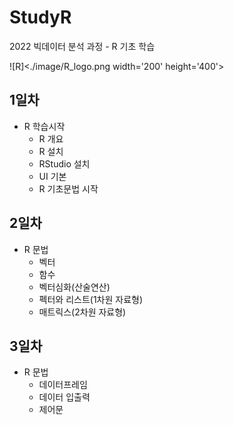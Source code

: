 # StudyR
2022 빅데이터 분석 과정 - R 기초 학습

![R]<./image/R_logo.png width='200' height='400'>
<!-- 
<img src='./image/R_logo.png' width='200' height='400' /> 
-->

## 1일차
- R 학습시작
  - R 개요
  - R 설치
  - RStudio 설치
  - UI 기본
  - R 기초문법 시작
  
## 2일차
- R 문법
  - 벡터
  - 함수
  - 벡터심화(산술연산)
  - 펙터와 리스트(1차원 자료형)
  - 매트릭스(2차원 자료형)

## 3일차
- R 문법
  - 데이터프레임
  - 데이터 입출력
  - 제어문
